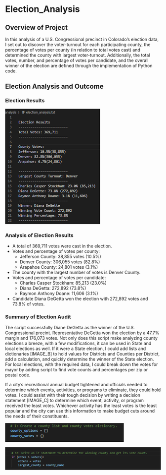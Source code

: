 # Election_Analysis

## Overview of Project
In this analysis of a U.S. Congressional precinct in Colorado’s election data, I set out to discover the voter-turnout for each participating county, the percentage of votes per county (in relation to total votes cast) and determined the county with largest voter-turnout.  Additionally, the total votes, number, and percentage of votes per candidate, and the overall winner of the election are defined through the implementation of Python code.

 
## Election Analysis and Outcome

### Election Results

![IMAGE_A](Resources/IMAGE_A.png)

[^IMAGE_A]:


### Analysis of Election Results
- A total of 369,711 votes were cast in the election.
- Votes and percentage of votes per county:
   * Jefferson County: 38,855 votes (10.5%)
   * Denver County: 306,055 votes (82.8%)
   * Arapahoe County: 24,801 votes (3.1%)
-	The county with the largest number of votes is Denver County. 
-	Votes and percentage of votes per candidate:
    * Charles Casper Stockham: 85,213 (23.0%)
    * Diana DeGetta: 272,892 (73.8%)
    * Raymon Anthony Doane: 11,606 (3.1%)
- Candidate Diana DeGetta won the election with 272,892 votes and 73.8% of votes. 

### Summary of Election Audit

The script successfully Diane DeGetta as the winner of the U.S. Congressional precint. Representative DeGetta won the election by a 47.7% margin and 176,073 votes. Not only does this script make analyzing county elections a breeze, with a few modifications, it can be used in State and local elections as well. If it were a State election, I could add lists and dictionaries [IMAGE_B] to hold values for Districts and Counties per District, add a calculation, and quickly determine the winner of the State election. For local elections, with the required data, I could break down the votes for mayor by adding script to find vote counts and percentages per zip or postal code. 

If a city’s recreational annual budget tightened and officials needed to determine which events, activities, or programs to eliminate, they could hold votes. I could assist with their tough decision by writing a decision statement [IMAGE_C] to determine which event, activity, or program received the least votes. Whichever activity has the least votes is the least popular and the city can use this information to make budget cuts around the needs of their constituents.

![IMAGE_B](Resources/IMAGE_B.png)

[^IMAGE_B]:

![IMAGE_C](Resources/IMAGE_C.png)

[^IMAGE_C]:

